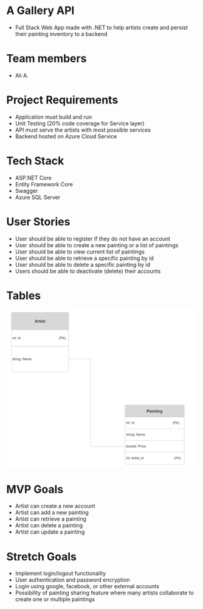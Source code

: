 # A Gallery API
- Full Stack Web App made with .NET to help artists create and persist their painting inventory to a backend

# Team members
- Ali A.

# Project Requirements
- Application must build and run
- Unit Testing (20% code coverage for Service layer)
- API must serve the artists with most possible services
- Backend hosted on Azure Cloud Service

# Tech Stack
- ASP.NET Core
- Entity Framework Core
- Swagger
- Azure SQL Server

# User Stories
- User should be able to register if they do not have an account
- User should be able to create a new painting or a list of paintings
- User should be able to view current list of paintings
- User should be able to retrieve a specific painting by id
- User should be able to delete a specific painting by id
- Users should be able to deactivate (delete) their accounts

# Tables
![ERD](./ERD.png)

# MVP Goals
- Artist can create a new account
- Artist can add a new painting
- Artist can retrieve a painting
- Artist can delete a painting
- Artist can update a painting



# Stretch Goals
- Implement login/logout functionality
- User authentication and password encryption
- Login using google, facebook, or other external accounts
- Possibility of painting sharing feature where many artists collaborate to create one or multiple paintings

